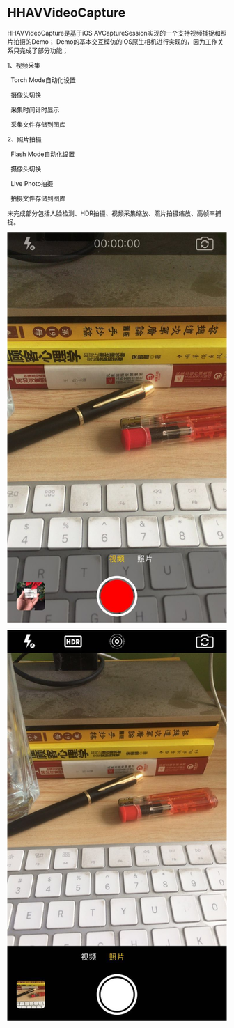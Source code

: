 # HHAVVideoCapture
HHAVVideoCapture是基于iOS AVCaptureSession实现的一个支持视频捕捉和照片拍摄的Demo；
Demo的基本交互模仿的iOS原生相机进行实现的，因为工作关系只完成了部分功能；

1、视频采集

   Torch Mode自动化设置
   
   摄像头切换
   
   采集时间计时显示
   
   采集文件存储到图库
   
   
2、照片拍摄

   Flash Mode自动化设置
   
   摄像头切换
   
   Live Photo拍摄
   
   拍摄文件存储到图库
   

未完成部分包括人脸检测、HDR拍摄、视频采集缩放、照片拍摄缩放、高帧率捕捉。


![视频采集](https://github.com/provswin/HHAVVideoCapture/blob/master/Images/WechatIMG4.jpeg)

![照片拍摄](https://github.com/provswin/HHAVVideoCapture/blob/master/Images/WechatIMG3.jpeg)

